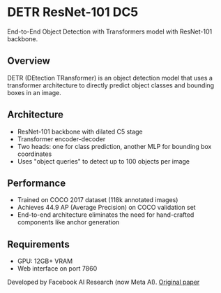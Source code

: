 # DETR ResNet-101 DC5

End-to-End Object Detection with Transformers model with ResNet-101 backbone.

## Overview
DETR (DEtection TRansformer) is an object detection model that uses a transformer architecture to directly predict object classes and bounding boxes in an image.

## Architecture
- ResNet-101 backbone with dilated C5 stage
- Transformer encoder-decoder
- Two heads: one for class prediction, another MLP for bounding box coordinates
- Uses "object queries" to detect up to 100 objects per image

## Performance
- Trained on COCO 2017 dataset (118k annotated images)
- Achieves 44.9 AP (Average Precision) on COCO validation set
- End-to-end architecture eliminates the need for hand-crafted components like anchor generation

## Requirements
- GPU: 12GB+ VRAM
- Web interface on port 7860

Developed by Facebook AI Research (now Meta AI). [Original paper](https://arxiv.org/abs/2005.12872) 